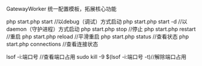 GatewayWorker 统一配置模板，拓展核心功能

php start.php start //以debug（调试）方式启动
php start.php start -d //以daemon（守护进程）方式启动
php start.php stop //停止
php start.php restart //重启
php start.php reload //平滑重启
php start.php status //查看状态
php start.php connections //查看连接状态


lsof -i:端口号  //查看端口占用
sudo kill -9 $(lsof -i:端口号 -t)//解除端口占用
